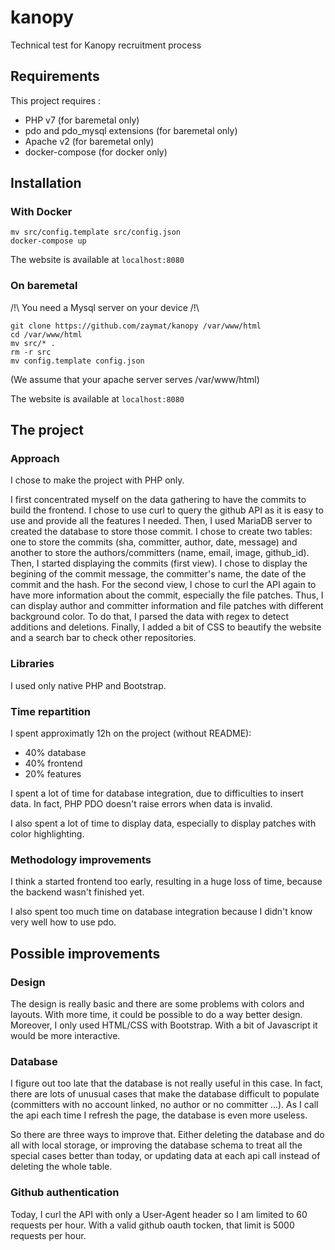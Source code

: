 # kanopy
Technical test for Kanopy recruitment process

## Requirements

This project requires :
* PHP v7 (for baremetal only)
* pdo and pdo_mysql extensions (for baremetal only)
* Apache v2 (for baremetal only)
* docker-compose (for docker only)

## Installation

### With Docker

```
mv src/config.template src/config.json
docker-compose up
```

The website is available at ```localhost:8080```

### On baremetal

/!\ You need a Mysql server on your device /!\

```
git clone https://github.com/zaymat/kanopy /var/www/html
cd /var/www/html
mv src/* .
rm -r src
mv config.template config.json
```
(We assume that your apache server serves /var/www/html)

The website is available at ```localhost:8080```

## The project

### Approach
I chose to make the project with PHP only.

I first concentrated myself on the data gathering to have the commits to build the frontend. I chose to use curl to query the github API as it is easy to use and provide all the features I needed. 
Then, I used MariaDB server to created the database to store those commit. I chose to create two tables: one to store the commits (sha, committer, author, date, message) and another to store the authors/committers (name, email, image, github_id).
Then, I started displaying the commits (first view). I chose to display the begining of the commit message, the committer's name, the date of the commit and the hash.
For the second view, I chose to curl the API again to have more information about the commit, especially the file patches.
Thus, I can display author and committer information and file patches with different background color. To do that, I parsed the data with regex to detect additions and deletions.
Finally, I added a bit of CSS to beautify the website and a search bar to check other repositories.

### Libraries
I used only native PHP and Bootstrap.

### Time repartition
I spent approximatly 12h on the project (without README):
* 40% database
* 40% frontend
* 20% features

I spent a lot of time for database integration, due to difficulties to insert data. In fact, PHP PDO doesn't raise errors when data is invalid.

I also spent a lot of time to display data, especially to display patches with color highlighting.

### Methodology improvements
I think a started frontend too early, resulting in a huge loss of time, because the backend wasn't finished yet.

I also spent too much time on database integration because I didn't know very well how to use pdo.

## Possible improvements
 
### Design
The design is really basic and there are some problems with colors and layouts.
With more time, it could be possible to do a way better design. Moreover, I only used HTML/CSS with Bootstrap. With a bit of Javascript it would be more interactive.

### Database
I figure out too late that the database is not really useful in this case. In fact, there are lots of unusual cases that make the database difficult to populate (committers with no account linked, no author or no committer ...). 
As I call the api each time I refresh the page, the database is even more useless.

So there are three ways to improve that. Either deleting the database and do all with local storage, or improving the database schema to treat all the special cases better than today, or updating data at each api call instead of deleting the whole table.

### Github authentication

Today, I curl the API with only a User-Agent header so I am limited to 60 requests per hour.
With a valid github oauth tocken, that limit is 5000 requests per hour.